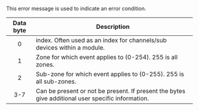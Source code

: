 This error message is used to indicate an error condition.

 | Data byte | Description | 
 | :---------: | ----------- | 
 | 0         | index. Often used as an index for channels/sub devices within a module.                           | 
 | 1         | Zone for which event applies to (0-254). 255 is all zones.                                        | 
 | 2         | Sub-zone for which event applies to (0-255). 255 is all sub-zones.                                | 
 | 3-7       | Can be present or not be present. If present the bytes give additional user specific information. | 

